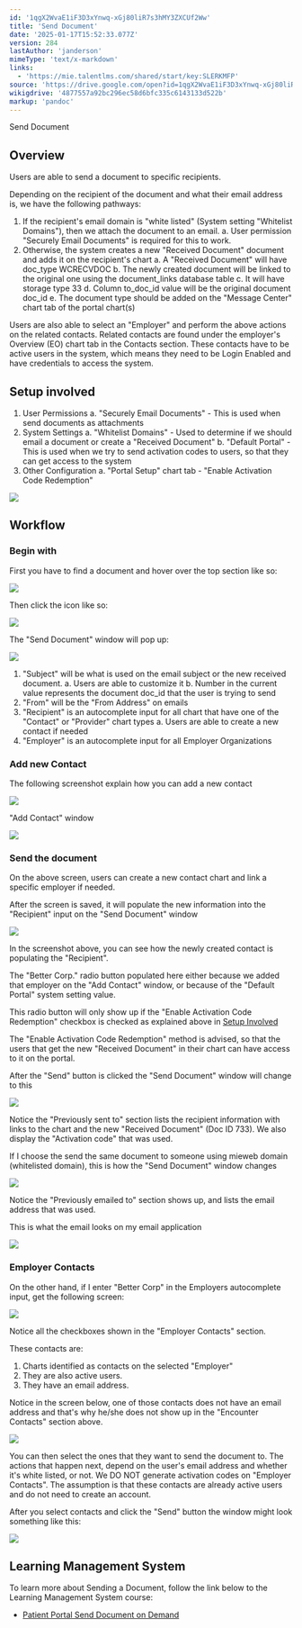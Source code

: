 ```yaml
---
id: '1qgX2WvaE1iF3D3xYnwq-xGj80liR7s3hMY3ZXCUf2Ww'
title: 'Send Document'
date: '2025-01-17T15:52:33.077Z'
version: 284
lastAuthor: 'janderson'
mimeType: 'text/x-markdown'
links:
  - 'https://mie.talentlms.com/shared/start/key:SLERKMFP'
source: 'https://drive.google.com/open?id=1qgX2WvaE1iF3D3xYnwq-xGj80liR7s3hMY3ZXCUf2Ww'
wikigdrive: '4877557a92bc296ec58d6bfc335c6143133d522b'
markup: 'pandoc'
---
```

Send Document

## Overview

Users are able to send a document to specific recipients.

Depending on the recipient of the document and what their email address is, we have the following pathways:

1. If the recipient's email domain is "white listed" (System setting "Whitelist Domains"), then we attach the document to an email.
    a.  User permission "Securely Email Documents" is required for this to work.
2. Otherwise, the system creates a new "Received Document" document and adds it on the recipient's chart
    a.  A "Received Document" will have doc_type WCRECVDOC
    b.  The newly created document will be linked to the original one using the document_links database table
    c.  It will have storage type 33
    d.  Column to_doc_id value will be the original document doc_id
    e.  The document type should be added on the "Message Center" chart tab of the portal chart(s)

Users are also able to select an "Employer" and perform the above actions on the related contacts.  Related contacts are found under the employer's Overview (EO) chart tab in the Contacts section.  These contacts have to be active users in the system, which means they need to be Login Enabled and have credentials to access the system.


## Setup involved

1. User Permissions
    a.  "Securely Email Documents" - This is used when send documents as attachments
2. System Settings
    a.  "Whitelist Domains" - Used to determine if we should email a document or create a "Received Document"
    b.  "Default Portal" - This is used when we try to send activation codes to users, so that they can get access to the system
3. Other Configuration
    a.  "Portal Setup" chart tab - "Enable Activation Code Redemption"

![](../send-document.assets/f744157ad09a5ccd8e3615ca0c6e7caa.png)

## Workflow

### Begin with

First you have to find a document and hover over the top section like so:

![](../send-document.assets/2330c3cc1ba3b3684bb3934530771f3b.png)

Then click the icon like so:

![](../send-document.assets/48227fa249e541371336ec1bb8640bc0.png)

The "Send Document" window will pop up:

![](../send-document.assets/97cbc65ecaab9151c9dbc0403b60675a.png)

1. "Subject" will be what is used on the email subject or the new received document.
    a.  Users are able to customize it
    b.  Number in the current value represents the document doc_id that the user is trying to send
2. "From" will be the "From Address" on emails
3. "Recipient" is an autocomplete input for all chart that have one of the "Contact" or "Provider" chart types
    a.  Users are able to create a new contact if needed
4. "Employer" is an autocomplete input for all Employer Organizations

### Add new Contact

The following screenshot explain how you can add a new contact

![](../send-document.assets/78a454a3f0091d2c3b7dca4399e857ee.png)

"Add Contact" window

![](../send-document.assets/453e652fa72490562862fa697bb6df02.png)

### Send the document

On the above screen, users can create a new contact chart and link a specific employer if needed.

After the screen is saved, it will populate the new information into the "Recipient" input on the "Send Document" window

![](../send-document.assets/898c23c50b3a4c480029e031d1751644.png)

In the screenshot above, you can see how the newly created contact is populating the "Recipient".

The "Better Corp." radio button populated here either because we added that employer on the "Add Contact" window, or because of the "Default Portal" system setting value.

This radio button will only show up if the "Enable Activation Code Redemption" checkbox is checked as explained above in [Setup Involved](#setup-involved)

The "Enable Activation Code Redemption" method is advised, so that the users that get the new "Received Document" in their chart can have access to it on the portal.

After the "Send" button is clicked the "Send Document" window will change to this

![](../send-document.assets/a8f8f1bd0decdc10991916238d530561.png)

Notice the "Previously sent to" section lists the recipient information with links to the chart and the new "Received Document" (Doc ID 733).  We also display the "Activation code" that was used.

If I choose the send the same document to someone using mieweb domain (whitelisted domain), this is how the "Send Document" window changes

![](../send-document.assets/ebe33f54655e6f739aa05de282659dfd.png)

Notice the "Previously emailed to" section shows up, and lists the email address that was used.

This is what the email looks on my email application

![](../send-document.assets/63ef6e02b907141c12de3ef815eb0855.png)

### Employer Contacts

On the other hand, if I enter "Better Corp" in the Employers autocomplete input, get the following screen:

![](../send-document.assets/9784e74337d7181426bfb06f6fbf83d4.png)

Notice all the checkboxes shown in the "Employer Contacts" section.

These contacts are:

1. Charts identified as contacts on the selected "Employer"
2. They are also active users.
3. They have an email address.

Notice in the screen below, one of those contacts does not have an email address and that's why he/she does not show up in the "Encounter Contacts" section above.

![](../send-document.assets/49791091a060812a0091ee6da37ecc7d.png)

You can then select the ones that they want to send the document to.  The actions that happen next, depend on the user's email address and whether it's white listed, or not.  We DO NOT generate activation codes on "Employer Contacts".  The assumption is that these contacts are already active users and do not need to create an account.

After you select contacts and click the "Send" button the window might look something like this:

![](../send-document.assets/8ea6ebef58b2e81b1901959f17e0bf0c.png)

## Learning Management System

To learn more about Sending a Document, follow the link below to the Learning Management System course:

* [Patient Portal Send Document on Demand](https://mie.talentlms.com/shared/start/key:SLERKMFP)
